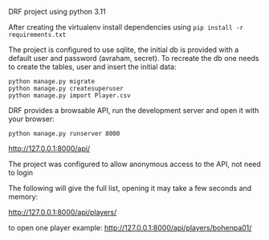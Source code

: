 DRF project using python 3.11

After creating the virtualenv install dependencies using
`pip install -r requirements.txt`

The project is configured to use sqlite, the initial db is provided with a default user and password (avraham, secret).
To recreate the db one needs to create the tables, user and insert the initial data:

```
python manage.py migrate
python manage.py createsuperuser
python manage.py import Player.csv
```

DRF provides a browsable API, run the development server and open it with your browser:

`python manage.py runserver 8000`

http://127.0.0.1:8000/api/

The project was configured to allow anonymous access to the API, not need to login

The following will give the full list, opening it may take a few seconds and memory:

http://127.0.0.1:8000/api/players/

to open one player example:
http://127.0.0.1:8000/api/players/bohenpa01/